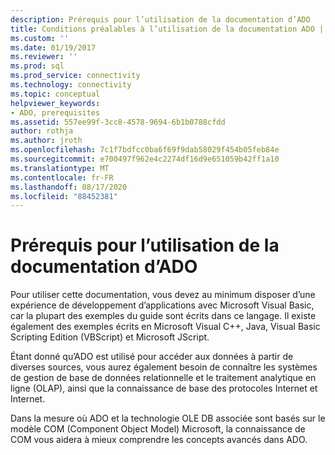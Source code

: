 ```yaml
---
description: Prérequis pour l’utilisation de la documentation d’ADO
title: Conditions préalables à l’utilisation de la documentation ADO | Microsoft Docs
ms.custom: ''
ms.date: 01/19/2017
ms.reviewer: ''
ms.prod: sql
ms.prod_service: connectivity
ms.technology: connectivity
ms.topic: conceptual
helpviewer_keywords:
- ADO, prerequisites
ms.assetid: 557ee99f-3cc8-4578-9694-6b1b0788cfdd
author: rothja
ms.author: jroth
ms.openlocfilehash: 7c1f7bdfcc0ba6f69f9dab58029f454b05feb84e
ms.sourcegitcommit: e700497f962e4c2274df16d9e651059b42ff1a10
ms.translationtype: MT
ms.contentlocale: fr-FR
ms.lasthandoff: 08/17/2020
ms.locfileid: "88452381"
---
```

# <a name="prerequisites-for-using-the-ado-documentation"></a>Prérequis pour l’utilisation de la documentation d’ADO
Pour utiliser cette documentation, vous devez au minimum disposer d’une expérience de développement d’applications avec Microsoft Visual Basic, car la plupart des exemples du guide sont écrits dans ce langage. Il existe également des exemples écrits en Microsoft Visual C++, Java, Visual Basic Scripting Edition (VBScript) et Microsoft JScript.  
  
 Étant donné qu’ADO est utilisé pour accéder aux données à partir de diverses sources, vous aurez également besoin de connaître les systèmes de gestion de base de données relationnelle et le traitement analytique en ligne (OLAP), ainsi que la connaissance de base des protocoles Internet et Internet.  
  
 Dans la mesure où ADO et la technologie OLE DB associée sont basés sur le modèle COM (Component Object Model) Microsoft, la connaissance de COM vous aidera à mieux comprendre les concepts avancés dans ADO.
